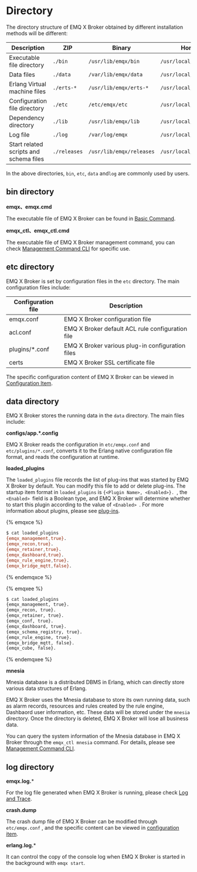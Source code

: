 # Directory

The directory structure of EMQ X Broker obtained by different installation methods will be different:

| Description                            | ZIP          | Binary                   | Homebrew (MacOS)                     |
| -------------------------------------- | ------------ | ------------------------ | ----------------------------------- |
| Executable file directory              | `./bin`      | `/usr/lib/emqx/bin`      | `/usr/local/bin`                    |
| Data files                             | `./data`     | `/var/lib/emqx/data`     | `/usr/local/Cellar/emqx/*/data`     |
| Erlang Virtual machine files           | `./erts-*`   | `/usr/lib/emqx/erts-*`   | `/usr/local/Cellar/emqx/*/erts-`    |
| Configuration file directory           | `./etc`      | `/etc/emqx/etc`          | `/usr/local/Cellar/emqx/*/etc`      |
| Dependency directory                   | `./lib`      | `/usr/lib/emqx/lib`      | `/usr/local/Cellar/emqx/*/lib`      |
| Log file                               | `./log`      | `/var/log/emqx`          | `/usr/local/Cellar/emqx/*/log`      |
| Start related scripts and schema files | `./releases` | `/usr/lib/emqx/releases` | `/usr/local/Cellar/emqx/*/releases` |

In the above directories,  `bin`, `etc`, `data` and`log` are commonly used by users.

## bin directory

**emqx、emqx.cmd**

The executable file of EMQ X Broker can be found in [Basic Command](./command-line.md).

**emqx_ctl、emqx_ctl.cmd**

The executable file of EMQ X Broker management command, you can check [Management Command CLI](../advanced/cli.md) for specific use.

## etc directory

EMQ X Broker is set by configuration files in the `etc` directory. The main configuration files include:

| Configuration file | Description            |
| -------------- | ------------------------- |
| emqx.conf      | EMQ X Broker configuration file |
| acl.conf       | EMQ X Broker default ACL rule configuration file |
| plugins/*.conf | EMQ X Broker various plug-in configuration files |
| certs          | EMQ X Broker SSL certificate file |

The specific configuration content of EMQ X Broker can be viewed in [Configuration Item](../configuration/configuration.md).

## data directory

EMQ X Broker stores the running data in the `data` directory. The main files include:

**configs/app.*.config**

EMQ X Broker reads the configuration in `etc/emqx.conf` and `etc/plugins/*.conf`, converts it to the Erlang native configuration file format, and reads the configuration at runtime.

**loaded_plugins**

The `loaded_plugins` file records the list of plug-ins that was started by EMQ X Broker by default. You can modify this file to add or delete plug-ins. The startup item format in `loaded_plugins` is `{<Plugin Name>, <Enabled>}. `, the `<Enabled> `field is a Boolean type, and EMQ X Broker will determine whether to start this plugin according to the value of `<Enabled> `. For more information about plugins, please see [plug-ins](../advanced/plugins.md).


{% emqxce %}

```bash
$ cat loaded_plugins
{emqx_management,true}.
{emqx_recon,true}.
{emqx_retainer,true}.
{emqx_dashboard,true}.
{emqx_rule_engine,true}.
{emqx_bridge_mqtt,false}.
```

{% endemqxce %}


{% emqxee %}

```bash
$ cat loaded_plugins
{emqx_management, true}.
{emqx_recon, true}.
{emqx_retainer, true}.
{emqx_conf, true}.
{emqx_dashboard, true}.
{emqx_schema_registry, true}.
{emqx_rule_engine, true}.
{emqx_bridge_mqtt, false}.
{emqx_cube, false}.
```

{% endemqxee %}


**mnesia**

Mnesia database is a distributed DBMS in Erlang, which can directly store various data structures of Erlang.

EMQ X Broker uses the Mnesia database to store its own running data, such as alarm records, resources and rules created by the rule engine, Dashbaord user information, etc. These data will be stored under the `mnesia` directory. Once the directory is deleted, EMQ X Broker will lose all business data.

You can query the system information of the Mnesia database in EMQ X Broker through the `emqx_ctl mnesia` command. For details, please see [Management Command CLI](../advanced/cli.md).


## log directory

**emqx.log.***

For the log file generated when EMQ X Broker is running, please check [Log and Trace](./log.md).

**crash.dump**

The crash dump file of EMQ X Broker can be modified through `etc/emqx.conf` , and the specific content can be viewed in [configuration item](../configuration/configuration.md).

**erlang.log.***

It can control the copy of the console log when EMQ X Broker is started in the background with `emqx start`.    